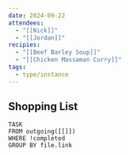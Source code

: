 ```yaml
---
date: 2024-09-22
attendees:
  - "[[Nick]]"
  - "[[Jordan]]"
recipies:
  - "[[Beef Barley Soup]]"
  - "[[Chicken Massaman Curry]]"
tags:
  - type/instance
---
```


## Shopping List
```dataview
TASK
FROM outgoing([[]])
WHERE !completed
GROUP BY file.link
```

